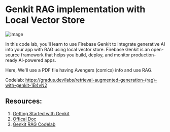 # Genkit RAG implementation with Local Vector Store

![image](https://github.com/user-attachments/assets/749b07e7-e0f8-4d61-89e7-ff4ecd72df1f)

In this code lab, you'll learn to use Firebase Genkit to integrate generative AI into your app with RAG using local vector store. 
Firebase Genkit is an open-source framework that helps you build, deploy, and monitor production-ready AI-powered apps.

Here, We'll use a PDF file having Avengers (comics) info and use RAG.

Codelab: https://gradus.dev/labs/retrieval-augmented-generation-(rag)-with-genkit-1B4vN2

## Resources:
1. [Getting Started with Genkit](https://gradus.dev/labs/getting-started-with-genkit-(version-0.9)-XmKjXD)
2. [Offical Doc](https://firebase.google.com/docs/genkit/rag)
3. [Genkit RAG Codelab](https://gradus.dev/labs/retrieval-augmented-generation-(rag)-with-genkit-1B4vN2)

